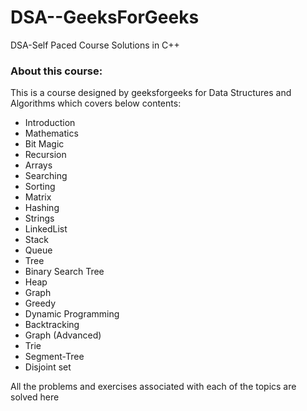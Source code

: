 # DSA--GeeksForGeeks
 DSA-Self Paced Course Solutions in C++


### About this course:  
This is a course designed by geeksforgeeks for Data Structures and Algorithms which covers below contents:  
+ Introduction
+ Mathematics
+ Bit Magic
+ Recursion
+ Arrays
+ Searching
+ Sorting
+ Matrix
+ Hashing
+ Strings
+ LinkedList
+ Stack
+ Queue
+ Tree
+ Binary Search Tree
+ Heap
+ Graph
+ Greedy 
+ Dynamic Programming
+ Backtracking
+ Graph (Advanced)
+ Trie
+ Segment-Tree
+ Disjoint set

All the problems and exercises associated with each of the topics are solved here 

